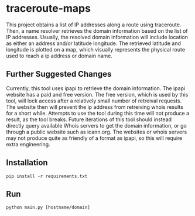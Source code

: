 # traceroute-maps
This project obtains a list of IP addresses along a route using traceroute. Then, a name resolver retrieves the domain information based on the list of IP addresses. Usually, the resolved domain information will include location as either an address and/or latitude longitude. The retrieved latitude and longitude is plotted on a map, which visually represents the physical route used to reach a ip address or domain name.

## Further Suggested Changes
Currently, this tool uses ipapi to retrieve the domain information. The ipapi website has a paid and free version. The free version, which is used by this tool, will lock access after a relatively small number of retreival requests. The website then will prevent the ip address from retreiving whois results for a short while. Attempts to use the tool during this time will not produce a result, as the tool breaks. Future iterations of this tool should instead directly query available Whois servers to get the domain information, or go through a public website such as icann.org. The websites or whois servers may not produce quite as friendly of a format as ipapi, so this will require extra engineering. 

## Installation

```
pip install -r requirements.txt
```

## Run

```
python main.py [hostname/domain]
```
